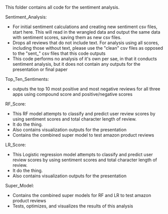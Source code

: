 This folder contains all code for the sentiment analysis. 

Sentiment_Analysis: 
- For initial sentiment calculations and creating new sentiment csv files, start here. This will read in the wrangled data and output the same data with sentiment scores, saving them as new csv files. 
- Drops all reviews that do not include text. For analysis using all scores, including those without text, please use the "clean" csv files as opposed to the "sent_" csv files that this code outputs 
- This code performs no analysis of it's own per sae, in that it conducts sentiment analysis, but it does not contain any outputs for the presentation or final paper

Top_Ten_Sentiments:
- outputs the top 10 most positive and most negative reviews for all three apps using compound score and positive/negative scores 

RF_Score: 
- This RF model attempts to classify and predict user review scores by using sentiment scores and total character length of review. 
- It do the thing. 
- Also contains visualization outputs for the presentation
- Contains the combined super model to test amazon product reviews

LR_Score: 
- This Logistic regression model attempts to classify and predict user review scores by using sentiment scores and total character length of review. 
- It do the thing. 
- Also contains visualization outputs for the presentation

Super_Model:
- Contains the combined super models for RF and LR to test amazon product reviews
- Tests, optimizes, and visualizes the results of this analysis
